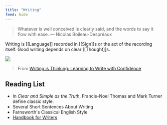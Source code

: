 ```yaml
---
title: "Writing"
feed: hide
---
```


> Whatever is well conceived is clearly said, and the words to say it flow with ease. — Nicolas Boileau-Despréaux

Writing is [[Language]] recorded in [[Sign]]s or the act of the recording itself. Good writing depends on clear [[Thought]]s. 

![](https://lh3.googleusercontent.com/3MKVWAdc861cfRCMCL-RJTSSOsEOM1HBswnVwixczwmhe960zh4u8Rb0kISlqhHByThcO2R-Fs488ZDKcxbbhs3aiSmCmrqgdXX0uZpDZyd5HpTrfR0pFP9NVXjBDQe4Ehv_PDzz)
> From [Writing is Thinking: Learning to Write with Confidence](https://blog.stephsmith.io/learning-to-write-with-confidence/)

## Reading List

* In _Clear and Simple as the Truth_, Francis-Noel Thomas and Mark Turner define classic style.
* Several Short Sentences About Writing
* Farnsworth's Classical English Style
* [Handbook for Writers](https://saylordotorg.github.io/text_handbook-for-writers/index.html)